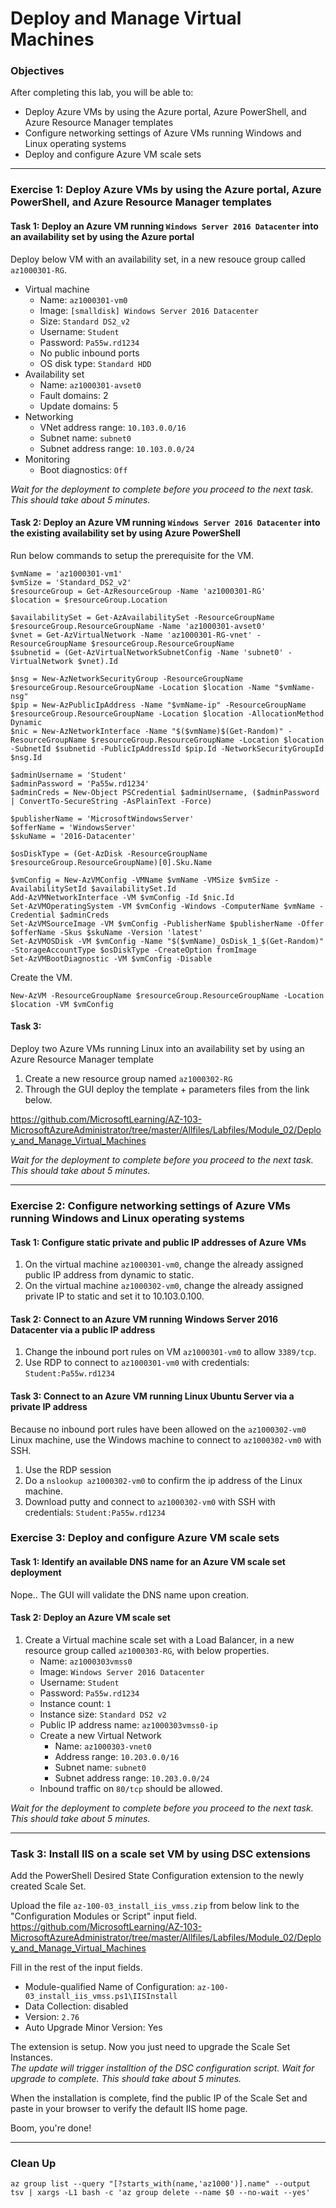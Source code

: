 # Deploy and Manage Virtual Machines

### Objectives

After completing this lab, you will be able to:

-  Deploy Azure VMs by using the Azure portal, Azure PowerShell, and Azure Resource Manager templates
-  Configure networking settings of Azure VMs running Windows and Linux operating systems
-  Deploy and configure Azure VM scale sets

---

### Exercise 1: Deploy Azure VMs by using the Azure portal, Azure PowerShell, and Azure Resource Manager templates

#### Task 1: Deploy an Azure VM running `Windows Server 2016 Datacenter` into an availability set by using the Azure portal

Deploy below VM with an availability set, in a new resouce group called `az1000301-RG`.

  - Virtual machine
    - Name: `az1000301-vm0`
    - Image: `[smalldisk] Windows Server 2016 Datacenter`
    - Size: `Standard DS2_v2`
    - Username: `Student`
    - Password: `Pa55w.rd1234`
    - No public inbound ports
    - OS disk type: `Standard HDD`
  - Availability set
    - Name: `az1000301-avset0`
    - Fault domains: 2
    - Update domains: 5
  - Networking
    - VNet address range: `10.103.0.0/16`
    - Subnet name: `subnet0`
    - Subnet address range: `10.103.0.0/24`
  - Monitoring
    - Boot diagnostics: `Off`

*Wait for the deployment to complete before you proceed to the next task. This should take about 5 minutes.*

#### Task 2: Deploy an Azure VM running `Windows Server 2016 Datacenter` into the existing availability set by using Azure PowerShell

Run below commands to setup the prerequisite for the VM.
```
$vmName = 'az1000301-vm1'
$vmSize = 'Standard_DS2_v2'
$resourceGroup = Get-AzResourceGroup -Name 'az1000301-RG'
$location = $resourceGroup.Location

$availabilitySet = Get-AzAvailabilitySet -ResourceGroupName $resourceGroup.ResourceGroupName -Name 'az1000301-avset0'
$vnet = Get-AzVirtualNetwork -Name 'az1000301-RG-vnet' -ResourceGroupName $resourceGroup.ResourceGroupName
$subnetid = (Get-AzVirtualNetworkSubnetConfig -Name 'subnet0' -VirtualNetwork $vnet).Id

$nsg = New-AzNetworkSecurityGroup -ResourceGroupName $resourceGroup.ResourceGroupName -Location $location -Name "$vmName-nsg"
$pip = New-AzPublicIpAddress -Name "$vmName-ip" -ResourceGroupName $resourceGroup.ResourceGroupName -Location $location -AllocationMethod Dynamic
$nic = New-AzNetworkInterface -Name "$($vmName)$(Get-Random)" -ResourceGroupName $resourceGroup.ResourceGroupName -Location $location -SubnetId $subnetid -PublicIpAddressId $pip.Id -NetworkSecurityGroupId $nsg.Id

$adminUsername = 'Student'
$adminPassword = 'Pa55w.rd1234'
$adminCreds = New-Object PSCredential $adminUsername, ($adminPassword | ConvertTo-SecureString -AsPlainText -Force)

$publisherName = 'MicrosoftWindowsServer'
$offerName = 'WindowsServer'
$skuName = '2016-Datacenter'

$osDiskType = (Get-AzDisk -ResourceGroupName $resourceGroup.ResourceGroupName)[0].Sku.Name

$vmConfig = New-AzVMConfig -VMName $vmName -VMSize $vmSize -AvailabilitySetId $availabilitySet.Id
Add-AzVMNetworkInterface -VM $vmConfig -Id $nic.Id
Set-AzVMOperatingSystem -VM $vmConfig -Windows -ComputerName $vmName -Credential $adminCreds
Set-AzVMSourceImage -VM $vmConfig -PublisherName $publisherName -Offer $offerName -Skus $skuName -Version 'latest'
Set-AzVMOSDisk -VM $vmConfig -Name "$($vmName)_OsDisk_1_$(Get-Random)" -StorageAccountType $osDiskType -CreateOption fromImage
Set-AzVMBootDiagnostic -VM $vmConfig -Disable
```

Create the VM.
```
New-AzVM -ResourceGroupName $resourceGroup.ResourceGroupName -Location $location -VM $vmConfig
```


#### Task 3: 
Deploy two Azure VMs running Linux into an availability set by using an Azure Resource Manager template

1. Create a new resource group named `az1000302-RG`
2. Through the GUI deploy the template + parameters files from the link below.

https://github.com/MicrosoftLearning/AZ-103-MicrosoftAzureAdministrator/tree/master/Allfiles/Labfiles/Module_02/Deploy_and_Manage_Virtual_Machines

*Wait for the deployment to complete before you proceed to the next task. This should take about 5 minutes.*

---

### Exercise 2: Configure networking settings of Azure VMs running Windows and Linux operating systems

#### Task 1: Configure static private and public IP addresses of Azure VMs

1. On the virtual machine `az1000301-vm0`, change the already assigned public IP address from dynamic to static.
1. On the virtual machine `az1000302-vm0`, change the already assigned private IP to static and set it to 10.103.0.100.

#### Task 2: Connect to an Azure VM running Windows Server 2016 Datacenter via a public IP address

1. Change the inbound port rules on VM `az1000301-vm0` to allow `3389/tcp`.
1. Use RDP to connect to `az1000301-vm0` with credentials: `Student:Pa55w.rd1234`

#### Task 3: Connect to an Azure VM running Linux Ubuntu Server via a private IP address

Because no inbound port rules have been allowed on the `az1000302-vm0` Linux machine, use the Windows machine to connect to `az1000302-vm0` with SSH.

1. Use the RDP session
1. Do a `nslookup az1000302-vm0` to confirm the ip address of the Linux machine.
1. Download putty and connect to `az1000302-vm0` with SSH with credentials: `Student:Pa55w.rd1234`

### Exercise 3: Deploy and configure Azure VM scale sets

#### Task 1: Identify an available DNS name for an Azure VM scale set deployment
Nope.. The GUI will validate the DNS name upon creation.

#### Task 2: Deploy an Azure VM scale set

1. Create a Virtual machine scale set with a Load Balancer, in a new resource group called `az1000303-RG`, with below properties.
    - Name: `az1000303vmss0`
    - Image: `Windows Server 2016 Datacenter`
    - Username: `Student`
    - Password: `Pa55w.rd1234`
    - Instance count: `1`
    - Instance size: `Standard DS2 v2`
    - Public IP address name: `az1000303vmss0-ip`
    - Create a new Virtual Network
      - Name: `az1000303-vnet0`
      - Address range: `10.203.0.0/16`
      - Subnet name: `subnet0`
      - Subnet address range: `10.203.0.0/24`
    - Inbound traffic on `80/tcp` should be allowed. 

*Wait for the deployment to complete before you proceed to the next task. This should take about 5 minutes.*

---

### Task 3: Install IIS on a scale set VM by using DSC extensions

Add the PowerShell Desired State Configuration extension to the newly created Scale Set.

Upload the file `az-100-03_install_iis_vmss.zip` from below link to the "Configuration Modules or Script" input field.  
https://github.com/MicrosoftLearning/AZ-103-MicrosoftAzureAdministrator/tree/master/Allfiles/Labfiles/Module_02/Deploy_and_Manage_Virtual_Machines

Fill in the rest of the input fields.
- Module-qualified Name of Configuration: `az-100-03_install_iis_vmss.ps1\IISInstall`
- Data Collection: disabled
- Version: `2.76`
- Auto Upgrade Minor Version: Yes

The extension is setup. Now you just need to upgrade the Scale Set Instances.  
*The update will trigger installtion of the DSC configuration script. Wait for upgrade to complete. This should take about 5 minutes.*

When the installation is complete, find the public IP of the Scale Set and paste in your browser to verify the default IIS home page.

Boom, you're done!

---

### Clean Up

```
az group list --query "[?starts_with(name,'az1000')].name" --output tsv | xargs -L1 bash -c 'az group delete --name $0 --no-wait --yes'
```
